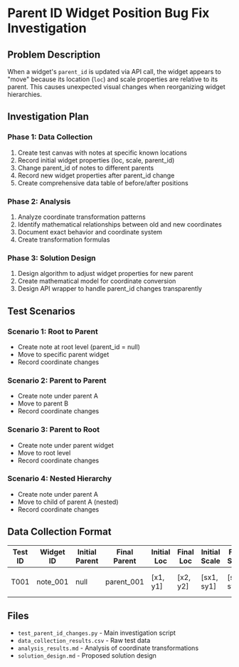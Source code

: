 # Parent ID Widget Position Bug Fix Investigation

## Problem Description

When a widget's `parent_id` is updated via API call, the widget appears to "move" because its location (`loc`) and scale properties are relative to its parent. This causes unexpected visual changes when reorganizing widget hierarchies.

## Investigation Plan

### Phase 1: Data Collection
1. Create test canvas with notes at specific known locations
2. Record initial widget properties (loc, scale, parent_id)
3. Change parent_id of notes to different parents
4. Record new widget properties after parent_id change
5. Create comprehensive data table of before/after positions

### Phase 2: Analysis
1. Analyze coordinate transformation patterns
2. Identify mathematical relationships between old and new coordinates
3. Document exact behavior and coordinate system
4. Create transformation formulas

### Phase 3: Solution Design
1. Design algorithm to adjust widget properties for new parent
2. Create mathematical model for coordinate conversion
3. Design API wrapper to handle parent_id changes transparently

## Test Scenarios

### Scenario 1: Root to Parent
- Create note at root level (parent_id = null)
- Move to specific parent widget
- Record coordinate changes

### Scenario 2: Parent to Parent
- Create note under parent A
- Move to parent B
- Record coordinate changes

### Scenario 3: Parent to Root
- Create note under parent widget
- Move to root level
- Record coordinate changes

### Scenario 4: Nested Hierarchy
- Create note under parent A
- Move to child of parent A (nested)
- Record coordinate changes

## Data Collection Format

| Test ID | Widget ID | Initial Parent | Final Parent | Initial Loc | Final Loc | Initial Scale | Final Scale | Notes |
|---------|-----------|----------------|--------------|-------------|-----------|---------------|-------------|-------|
| T001    | note_001  | null           | parent_001   | [x1, y1]    | [x2, y2]  | [sx1, sy1]    | [sx2, sy2]  | Root to parent |

## Files

- `test_parent_id_changes.py` - Main investigation script
- `data_collection_results.csv` - Raw test data
- `analysis_results.md` - Analysis of coordinate transformations
- `solution_design.md` - Proposed solution design 